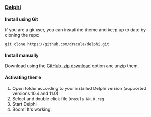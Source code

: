 ### [Delphi](https://www.embarcadero.com/products/delphi)

#### Install using Git

If you are a git user, you can install the theme and keep up to date by cloning the repo:

    git clone https://github.com/dracula/delphi.git

#### Install manually

Download using the [GitHub .zip download](https://github.com/dracula/delphi/archive/master.zip) option and unzip them.

#### Activating theme

1. Open folder according to your installed Delphi version (supported versions 10.4 and 11.0)
2. Select and double click file `Dracula.NN.0.reg`
3. Start Delphi
4. Boom! It's working.
